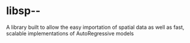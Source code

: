 libsp--
=======

A library built to allow the easy importation of spatial data as well as fast, scalable implementations of AutoRegressive models
